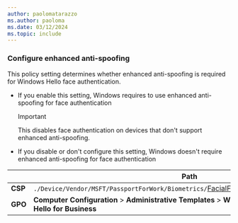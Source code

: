 ```yaml
---
author: paolomatarazzo
ms.author: paoloma
ms.date: 03/12/2024
ms.topic: include
---
```


### Configure enhanced anti-spoofing

This policy setting determines whether enhanced anti-spoofing is required for Windows Hello face authentication.

- If you enable this setting, Windows requires to use enhanced anti-spoofing for face authentication
    > [!IMPORTANT]
    > This disables face authentication on devices that don't support enhanced anti-spoofing.
- If you disable or don't configure this setting, Windows doesn't require enhanced anti-spoofing for face authentication

|  | Path |
|--|--|
| **CSP** | `./Device/Vendor/MSFT/PassportForWork/Biometrics/`[FacialFeaturesUseEnhancedAntiSpoofing](/windows/client-management/mdm/passportforwork-csp#devicebiometricsfacialfeaturesuseenhancedantispoofing) |
| **GPO** | **Computer Configuration** > **Administrative Templates** > **Windows Components** > **Windows Hello for Business** |
